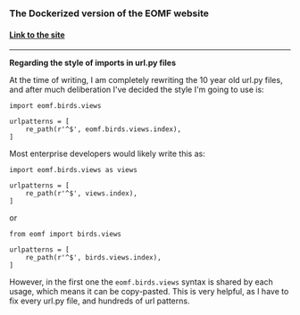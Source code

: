 ### The Dockerized version of the EOMF website
#### [Link to the site](http://eomf.ou.edu/)  

---



**Regarding the style of imports in url.py files**

At the time of writing, I am completely rewriting the 10 year old url.py files, and after much deliberation I've decided the style I'm going to use is:
```
import eomf.birds.views

urlpatterns = [
    re_path(r'^$', eomf.birds.views.index),
]
```
Most enterprise developers would likely write this as:
```
import eomf.birds.views as views

urlpatterns = [
    re_path(r'^$', views.index),
]
```
or
```
from eomf import birds.views

urlpatterns = [
    re_path(r'^$', birds.views.index),
]
```
However, in the first one the `eomf.birds.views` syntax is shared by each usage, which means it can be copy-pasted. This is very helpful, as I have to fix every url.py file, and  hundreds of url patterns.
